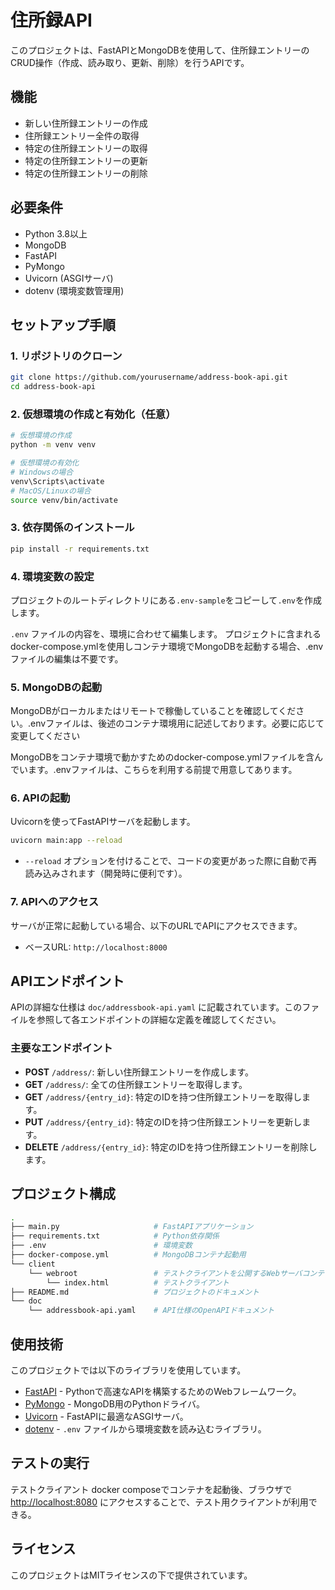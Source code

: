 # 住所録API

このプロジェクトは、FastAPIとMongoDBを使用して、住所録エントリーのCRUD操作（作成、読み取り、更新、削除）を行うAPIです。

## 機能

- 新しい住所録エントリーの作成
- 住所録エントリー全件の取得
- 特定の住所録エントリーの取得
- 特定の住所録エントリーの更新
- 特定の住所録エントリーの削除

## 必要条件

- Python 3.8以上
- MongoDB
- FastAPI
- PyMongo
- Uvicorn (ASGIサーバ)
- dotenv (環境変数管理用)

## セットアップ手順

### 1. リポジトリのクローン

```bash
git clone https://github.com/yourusername/address-book-api.git
cd address-book-api
```

### 2. 仮想環境の作成と有効化（任意）

```bash
# 仮想環境の作成
python -m venv venv

# 仮想環境の有効化
# Windowsの場合
venv\Scripts\activate
# MacOS/Linuxの場合
source venv/bin/activate
```

### 3. 依存関係のインストール

```bash
pip install -r requirements.txt
```

### 4. 環境変数の設定
プロジェクトのルートディレクトリにある`.env-sample`をコピーして`.env`を作成します。

`.env` ファイルの内容を、環境に合わせて編集します。
プロジェクトに含まれるdocker-compose.ymlを使用しコンテナ環境でMongoDBを起動する場合、.envファイルの編集は不要です。

### 5. MongoDBの起動

MongoDBがローカルまたはリモートで稼働していることを確認してください。.envファイルは、後述のコンテナ環境用に記述しております。必要に応じて変更してください

MongoDBをコンテナ環境で動かすためのdocker-compose.ymlファイルを含んでいます。.envファイルは、こちらを利用する前提で用意してあります。


### 6. APIの起動

Uvicornを使ってFastAPIサーバを起動します。

```bash
uvicorn main:app --reload
```

- `--reload` オプションを付けることで、コードの変更があった際に自動で再読み込みされます（開発時に便利です）。

### 7. APIへのアクセス

サーバが正常に起動している場合、以下のURLでAPIにアクセスできます。

- ベースURL: `http://localhost:8000`

## APIエンドポイント

APIの詳細な仕様は `doc/addressbook-api.yaml` に記載されています。このファイルを参照して各エンドポイントの詳細な定義を確認してください。

### 主要なエンドポイント

- **POST** `/address/`: 新しい住所録エントリーを作成します。
- **GET** `/address/`: 全ての住所録エントリーを取得します。
- **GET** `/address/{entry_id}`: 特定のIDを持つ住所録エントリーを取得します。
- **PUT** `/address/{entry_id}`: 特定のIDを持つ住所録エントリーを更新します。
- **DELETE** `/address/{entry_id}`: 特定のIDを持つ住所録エントリーを削除します。

## プロジェクト構成

```bash
.
├── main.py                     # FastAPIアプリケーション
├── requirements.txt            # Python依存関係
├── .env                        # 環境変数
├── docker-compose.yml          # MongoDBコンテナ起動用
└── client
    └── webroot                 # テストクライアントを公開するWebサーバコンテナ
        └── index.html          # テストクライアント
├── README.md                   # プロジェクトのドキュメント
└── doc
    └── addressbook-api.yaml    # API仕様のOpenAPIドキュメント
```

## 使用技術

このプロジェクトでは以下のライブラリを使用しています。

- [FastAPI](https://fastapi.tiangolo.com/) - Pythonで高速なAPIを構築するためのWebフレームワーク。
- [PyMongo](https://pymongo.readthedocs.io/en/stable/) - MongoDB用のPythonドライバ。
- [Uvicorn](https://www.uvicorn.org/) - FastAPIに最適なASGIサーバ。
- [dotenv](https://pypi.org/project/python-dotenv/) - `.env` ファイルから環境変数を読み込むライブラリ。

## テストの実行

テストクライアント
docker composeでコンテナを起動後、ブラウザで
[http://localhost:8080](http://localhost:8080)
にアクセスすることで、テスト用クライアントが利用できる。

## ライセンス

このプロジェクトはMITライセンスの下で提供されています。
